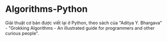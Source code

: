 # Algorithms-Python
Giải thuật cơ bản được viết lại ở Python, theo sách của "Aditya Y. Bhargava" - "Grokking Algorithms - An illustrated guide for programmers and other curious people".
